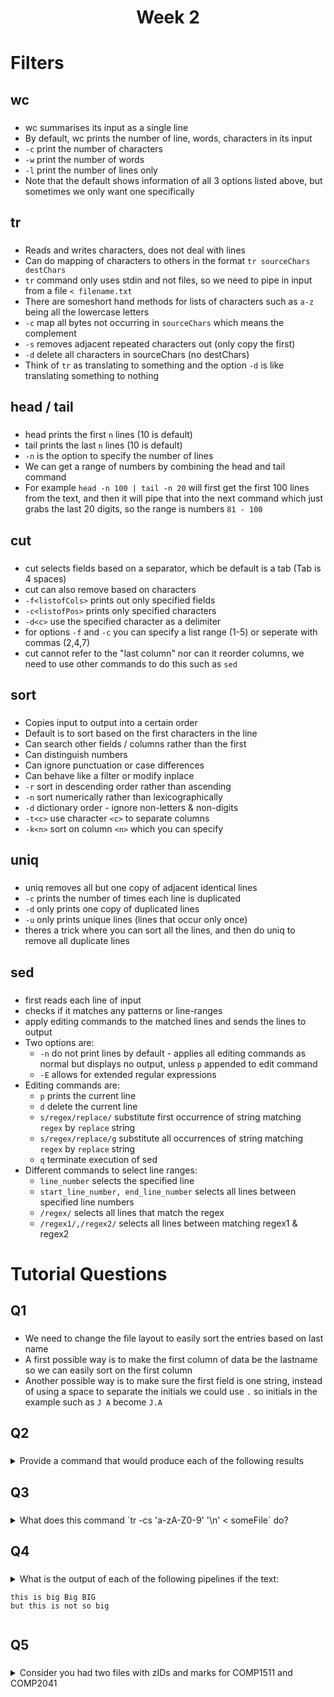 <h1 align="center">Week 2</h1>

<h1>Filters</h1>
<h2>wc</h2>

###

- wc summarises its input as a single line
- By default, wc prints the number of line, words, characters in its input
- `-c` print the number of characters
- `-w` print the number of words
- `-l` print the number of lines only
- Note that the default shows information of all 3 options listed above, but sometimes we only want one specifically

<h2>tr</h2>

###

- Reads and writes characters, does not deal with lines
- Can do mapping of characters to others in the format `tr sourceChars destChars`
- `tr` command only uses stdin and not files, so we need to pipe in input from a file `< filename.txt`
- There are someshort hand methods for lists of characters such as `a-z` being all the lowercase letters
- `-c` map all bytes not occurring in `sourceChars` which means the complement
- `-s` removes adjacent repeated characters out (only copy the first)
- `-d` delete all characters in sourceChars (no destChars)
- Think of `tr` as translating to something and the option `-d` is like translating something to nothing

<h2>head / tail</h2>

###

- head prints the first `n` lines (10 is default)
- tail prints the last `n` lines (10 is default)
- `-n` is the option to specify the number of lines
- We can get a range of numbers by combining the head and tail command
- For example `head -n 100 | tail -n 20` will first get the first 100 lines from the text, and then it will pipe that into the next command which just grabs the last 20 digits, so the range is numbers `81 - 100`

<h2>cut</h2>

###

- cut selects fields based on a separator, which be default is a tab (Tab is 4 spaces)
- cut can also remove based on characters
- `-f<listofCols>` prints out only specified fields
- `-c<listofPos>` prints only specified characters
- `-d<c>` use the specified character as a delimiter
- for options `-f` and `-c` you can specify a list range (1-5) or seperate with commas (2,4,7)
- cut cannot refer to the "last column" nor can it reorder columns, we need to use other commands to do this such as `sed`

<h2>sort</h2>

###

- Copies input to output into a certain order
- Default is to sort based on the first characters in the line
- Can search other fields / columns rather than the first
- Can distinguish numbers
- Can ignore punctuation or case differences
- Can behave like a filter or modify inplace
- `-r` sort in descending order rather than ascending
- `-n` sort numerically rather than lexicographically
- `-d` dictionary order - ignore non-letters & non-digits
- `-t<c>` use character `<c>` to separate columns
- `-k<n>` sort on column `<n>` which you can specify

<h2>uniq</h2>

###

- uniq removes all but one copy of adjacent identical lines
- `-c` prints the number of times each line is duplicated
- `-d` only prints one copy of duplicated lines
- `-u` only prints unique lines (lines that occur only once)
- theres a trick where you can sort all the lines, and then do uniq to remove all duplicate lines

<h2>sed</h2>

###

- first reads each line of input
- checks if it matches any patterns or line-ranges
- apply editing commands to the matched lines and sends the lines to output
- Two options are:
  - `-n` do not print lines by default - applies all editing commands as normal but displays no output, unless `p` appended to edit command
  - `-E` allows for extended regular expressions
- Editing commands are:
  - `p` prints the current line
  - `d` delete the current line
  - `s/regex/replace/` substitute first occurrence of string matching `regex` by `replace` string
  - `s/regex/replace/g` substitute all occurrences of string matching `regex` by `replace` string
  - `q` terminate execution of sed
- Different commands to select line ranges:
  - `line_number` selects the specified line
  - `start_line_number, end_line_number` selects all lines between specified line numbers
  - `/regex/` selects all lines that match the regex
  - `/regex1/,/regex2/` selects all lines between matching regex1 & regex2

<h1>Tutorial Questions </h1>

<h2>Q1</h2>

###

- We need to change the file layout to easily sort the entries based on last name
- A first possible way is to make the first column of data be the lastname so we can easily sort on the first column
- Another possible way is to make sure the first field is one string, instead of using a space to separate the initials we could use `.` so initials in the example such as `J A` become `J.A`

<h2>Q2</h2>

###

<details>
<summary>Provide a command that would produce each of the following results</summary>

###

<details>
<summary>a) Display the first three lines of the file</summary>

###

- Remember that head gives us the `-n` first lines in a file
- Hence we just need to replace it with our desired number

```
head -3 /etc/passwd
```

</details>

<details>
<summary>b) Display lines belonging to the class account (starts with 'cs','se','bi' or 'en' followed by four digits</summary>

###

- We want the line to start with either cs/se/bi/en so we can use a bracket expression
- We then want it to have any four digits after which we can express with the curly brackets

```
grep -E '^(cs|se|bi|en)[0-9]{4}:' /etc/passwd
```

</details>

<details>
<summary>c) Display the username of everyone whose shell is '/bin/bash'</summary>

###

- First we want to find all the lines that end in `/bin/bash`
- We then want to grab the first column of data from those lines as that is the username
- Note that the data fields are separated by `:` character so we can use that as our delimiter and to distinguish the different fields

```
grep -E ':/bin/bash$' /etc/passwd | cut -d':' -f1
```

</details>

<details>
<summary>d) Create a tab-separated file called passwords.txt containing only usernames and passwords</summary>

###

- We want to grab the username and password, which in this case is the first two fields
- We then want to make it so that they are separated by a `tab` instead of `:`
- Hence we can use `tr` to change all the `:` to `tab` characters
- We can then redirect the output into a text file

```
cut -d':' -f1,2 /etc/passwd | tr ':' '\t' > passwords.txt
```

</details>

</details>

<h2>Q3</h2>

###

<details>
<summary>What does this command `tr -cs 'a-zA-Z0-9' '\n' < someFile` do?</summary>

###

- `-c` means complament meaning it replaces everything not in `string 1` with `string 2`. This means for this it replaces all characters that are not alphanumeric with a `newline` character
- `-s` means squeeze, which replaces any duplicate characters with just one. This is applied for example if we see multiple `newline` characters in a row to just be one instance
- `a-Za-Z0-9` means all letters and numbers can be denoted as `[:alpha:]`
- `< someFile` means the command `tr` will be be processing it on the contents of `someFile`

</details>

<h2>Q4</h2>

###

<details>
<summary>
What is the output of each of the following pipelines if the text:

```
this is big Big BIG
but this is not so big
```

</summary>

###

  <details>
  <summary>a) tr -d ' ' | wc -w</summary>
  
  - The first part of the command will delete all the spaces between words, resulting it to being a single word
  ```
  thisisbigBigBIG
  butthisisnotsobig
  ```
  - The second part of the command will print the number of words from the input, which will just be 2

  </details>

  <details>
  <summary>b) tr -cs '[:alpha:]' '\n' | wc -l</summary>
  - The first part means that if the character is not alphanumeric, replace it with a newline, so we get a list of words sepearted by a newline
  - The second part counts how many lines there are, and since there are 11 words each with their own new line `wc -l` evaulates to 11
  </details>

  <details>
  <summary>c) tr -cs '[:alpha:]' '\n' | tr '[:lower:]' '[:upper:]' | sort | uniq -c</summary>
  - The first part is the same as part (b)
  - We than translate all lower case characters to upper case characters
  - We then sort them
  - Finally we run `uniq -c` which counts all unique occurrences of a word
  - Note we sort first to bunch them all up as `uniq` works on adjacent lines

```
Output
4 BIG
1 BUT
2 IS
1 NOT
1 SO
2 THIS
```

  </details>

</details>

<h2>Q5</h2>

###

<details>
<summary>
Consider you had two files with zIDs and marks for COMP1511 and COMP2041
</summary>

###

  <details>
  <summary>Can the files be used with a 'join' command, if not what needs to be changed?</summary>
  
  - We need the data to be sorted by a common key. For this case it would be zID
  - We can see that the columns do not match with the zIDs so if we were to join it would error

  </details>

  <details>
  <summary>Write a 'join' command that prints the marks in COMP1511 & COMP2041 of everyone who did both courses</summary>
  
  - Assuming the file is sorted, we can simply join the files
  - `join` by default only includes lines in both files, there is an option to force unmatched lines to be in the result
  - We do not have to specify any keys of what to join on, as it is the first field for both files
  - We specify the delimiter so the filter can distinguish between the fields which in this case is `|`

```
join -t'|' comp1511-marks-sorted.psv comp2041-marks-sorted.psv
```

  </details>

   <details>
  <summary>Write a shell pipeline that prints marks for COMP1511 & COMP2041 sorted by COMP1511 mark ascending then by COMP2041 mark descending</summary>
  
  - We join on the common key being the zID
  - We then sort on the delimiter `|` by the second column first as that is COMP1511 mark
  - We then sort on the COMP2041 mark but in reverse to be descending
  - Note we do `-k2,2` instead of `-k2` as it could mean that it sorts more than expected which can cause unintended behaviour

```
join -t'|' comp1511-marks-sorted.psv comp2041-marks-sorted.psv | sort -t'|' -k2,2 -k3,3r
```

  </details>
</details>
